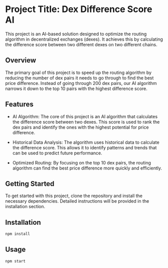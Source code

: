 # Project Title: Dex Difference Score AI

This project is an AI-based solution designed to optimize the routing algorithm in decentralized exchanges (dexes). It achieves this by calculating the difference score between two different dexes on two different chains.

## Overview

The primary goal of this project is to speed up the routing algorithm by reducing the number of dex pairs it needs to go through to find the best price difference. Instead of going through 200 dex pairs, our AI algorithm narrows it down to the top 10 pairs with the highest difference score.

## Features

- AI Algorithm: The core of this project is an AI algorithm that calculates the difference score between two dexes. This score is used to rank the dex pairs and identify the ones with the highest potential for price difference.

- Historical Data Analysis: The algorithm uses historical data to calculate the difference score. This allows it to identify patterns and trends that can be used to predict future performance.

- Optimized Routing: By focusing on the top 10 dex pairs, the routing algorithm can find the best price difference more quickly and efficiently.

## Getting Started

To get started with this project, clone the repository and install the necessary dependencies. Detailed instructions will be provided in the installation section.

## Installation

```bash
npm install
```

## Usage

```bash
npm start 
```